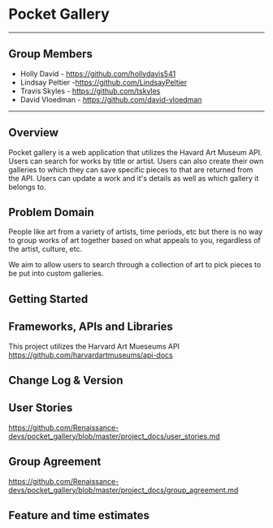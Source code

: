 # Pocket Gallery
***
## Group Members
- Holly David - https://github.com/hollydavis541
- Lindsay Peltier -https://github.com/LindsayPeltier
- Travis Skyles - https://github.com/tskyles
- David Vloedman - https://github.com/david-vloedman
***
## Overview
Pocket gallery is a web application that utilizes the Havard Art Museum API. Users can search for works by title or artist. Users can also create their own galleries to which they can save specific pieces to that are returned from the API. Users can update a work and it's details as well as which gallery it belongs to.

## Problem Domain
People like art from a variety of artists, time periods, etc but there is no way to group works of art together based on what appeals to you, regardless of the artist, culture, etc. 

We aim to allow users to search through a collection of art to pick pieces to be put into custom galleries. 

## Getting Started

## Frameworks, APIs and Libraries
This project utilizes the Harvard Art Mueseums API https://github.com/harvardartmuseums/api-docs

## Change Log & Version

## User Stories
https://github.com/Renaissance-devs/pocket_gallery/blob/master/project_docs/user_stories.md

## Group Agreement
https://github.com/Renaissance-devs/pocket_gallery/blob/master/project_docs/group_agreement.md

## Feature and time estimates
